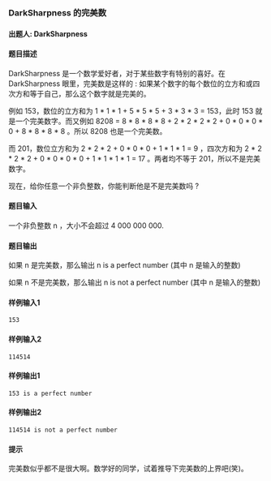 ### DarkSharpness 的完美数

#### 出题人: DarkSharpness

#### 题目描述

DarkSharpness 是一个数学爱好者，对于某些数字有特别的喜好。在 DarkSharpness 眼里，完美数是这样的 : 如果某个数字的每个数位的立方和或四次方和等于自己，那么这个数字就是完美的。

例如 153，数位的立方和为 1 * 1 * 1 + 5 * 5 * 5 + 3 * 3 * 3 = 153，此时 153 就是一个完美数字。而又例如 8208 = 8 * 8 * 8 * 8 + 2 * 2 * 2 * 2 + 0 * 0 * 0 * 0 + 8 * 8 * 8 * 8 。所以 8208 也是一个完美数。

而 201，数位立方和为 2 * 2 * 2 + 0 * 0 * 0 + 1 * 1 * 1 = 9 ，四次方和为 2 * 2 * 2 * 2 + 0 * 0 * 0 * 0 + 1 * 1 * 1 * 1 = 17 。两者均不等于 201，所以不是完美数字。

现在，给你任意一个非负整数，你能判断他是不是完美数吗 ?

#### 题目输入

一个非负整数 n ，大小不会超过 4 000 000 000.

#### 题目输出

如果 n 是完美数，那么输出 n is a perfect number (其中 n 是输入的整数)

如果 n 不是完美数，那么输出 n is not a perfect number (其中 n 是输入的整数)

#### 样例输入1
```
153
```
#### 样例输入2
```
114514
```
#### 样例输出1
```
153 is a perfect number
```
#### 样例输出2
```
114514 is not a perfect number
```

#### 提示

完美数似乎都不是很大啊。数学好的同学，试着推导下完美数的上界吧(笑)。
